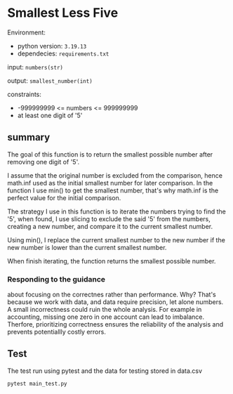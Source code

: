 # Smallest Less Five
Environment:
- python version: `3.19.13`
- dependecies: `requirements.txt`

input: `numbers(str)`

output: `smallest_number(int)`

constraints:
- -999999999 <= numbers <= 999999999
- at least one digit of '5'

## summary
The goal of this function is to return the smallest possible number after removing one digit of '5'.

I assume that the original number is excluded from the comparison, hence math.inf used as the initial smallest number for later comparison. In the function I use min() to get the smallest number, that's why math.inf is the perfect value for the initial comparison.

The strategy I use in this function is to iterate the numbers trying to find the '5', when found, I use slicing to exclude the said '5' from the numbers, creating a new number, and compare it to the current smallest number.

Using min(), I replace the current smallest number to the new number if the new number is lower than the current smallest number.

When finish iterating, the function returns the smallest possible number.

### Responding to the guidance 
about focusing on the correctnes rather than performance. Why? That's because we work with data, and data require precision, let alone numbers. A small incorrectness could ruin the whole analysis. For example in accounting, missing one zero in one account can lead to imbalance. Therfore, prioritizing correctness ensures the reliability of the analysis and prevents potentiallly costly errors.

## Test
The test run using pytest and the data for testing stored in data.csv
```sh
pytest main_test.py
```
